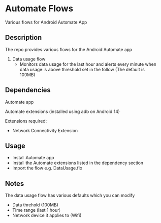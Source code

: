 # Automate Flows

Various flows for Android Automate App

## Description

The repo provides various flows for the Android Automate app
1) Data usage flow
   - Monitors data usage for the last hour and alerts every minute when data usage is above threshold set in the follow (The default is 100MB)

## Dependencies

Automate app

Automate extensions (installed using adb on Android 14)

Extensions required:
- Network Connectivity Extension

## Usage

- Install Automate app
- Install the Automate extensions listed in the dependency section
- Import the flow e.g. DataUsage.flo

## Notes
The data usage flow has various defaults which you can modify
- Data threhold (100MB)
- Time range (last 1 hour)
- Network device it applies to (Wifi)



